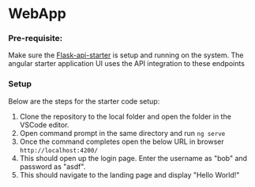 # WebApp
  
 ### Pre-requisite:
  Make sure the [Flask-api-starter](https://github.com/pwankhade/flask-api-starter) is setup and running on the system. The angular starter application UI uses the API integration to these endpoints

### Setup
  Below are the steps for the starter code setup:
 1. Clone the repository to the local folder and open the folder in the VSCode editor.
 2. Open command prompt in the same directory and run ```ng serve```
 3. Once the command completes open the below URL in browser
 ```http://localhost:4200/```
 4. This should open up the login page. Enter the username as "bob" and password as "asdf".
 5. This should navigate to the landing page and display "Hello World!"
